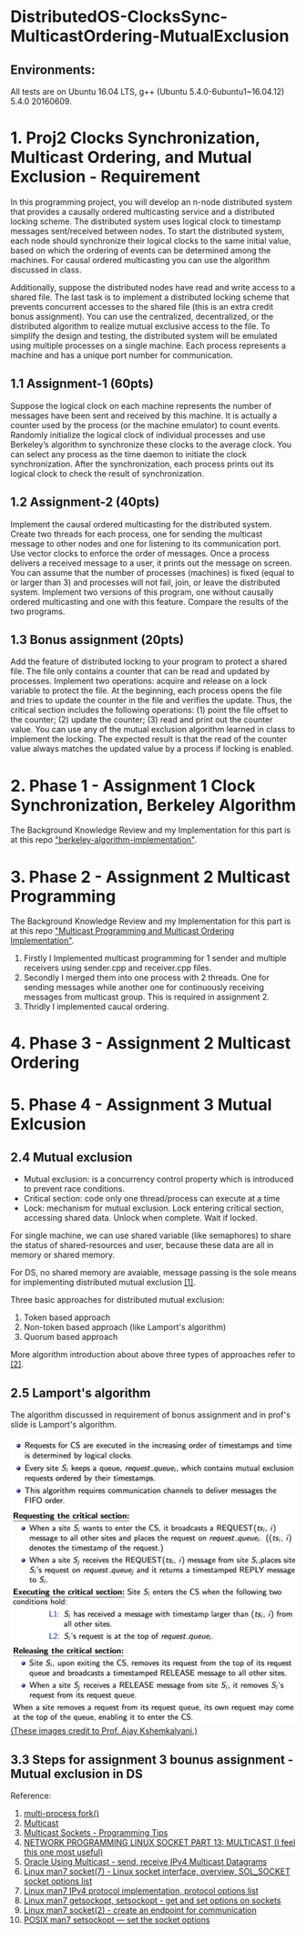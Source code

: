 # DistributedOS-ClocksSync-MulticastOrdering-MutualExclusion

## Environments:

All tests are on Ubuntu 16.04 LTS, g++ (Ubuntu 5.4.0-6ubuntu1~16.04.12) 5.4.0 20160609.

# 1. Proj2 Clocks Synchronization, Multicast Ordering, and Mutual Exclusion - Requirement

In this programming project, you will develop an n-node distributed system that provides a causally ordered multicasting service and a distributed locking scheme. The distributed system uses logical clock to timestamp messages sent/received between nodes. To start the distributed system, each node should synchronize their logical clocks to the same initial value, based on which the ordering of events can be determined among the machines. For causal ordered multicasting you can use the algorithm discussed in class.

Additionally, suppose the distributed nodes have read and write access to a shared file. The last task is to implement a distributed locking scheme that prevents concurrent accesses to the shared file (this is an extra credit bonus assignment). You can use the centralized, decentralized, or the distributed algorithm to realize mutual exclusive access to the file. To simplify the design and testing, the distributed system will be emulated using multiple processes on a single machine. Each process represents a machine and has a unique port number for communication.

## 1.1 Assignment-1 (60pts) 
Suppose the logical clock on each machine represents the number of messages have been sent and received by this machine. It is actually a counter used by the process (or the machine emulator) to count events. Randomly initialize the logical clock of individual processes and use Berkeley’s algorithm to synchronize these clocks to the average clock. You can select any process as the time daemon to initiate the clock synchronization. After the synchronization, each process prints out its logical clock to check the result of synchronization.

## 1.2 Assignment-2 (40pts) 
Implement the causal ordered multicasting for the distributed system. Create two threads for each process, one for sending the multicast message to other nodes and one for listening to its communication port. Use vector clocks to enforce the order of messages. Once a process delivers a received message to a user, it prints out the message on screen. You can assume that the number of processes (machines) is fixed (equal to or larger than 3) and processes will not fail, join, or leave the distributed system. Implement two versions of this program, one without causally ordered multicasting and one with this feature. Compare the results of the two programs.

## 1.3 Bonus assignment (20pts) 
Add the feature of distributed locking to your program to protect a shared file. The file only contains a counter that can be read and updated by processes. Implement two operations: acquire and release on a lock variable to protect the file. At the beginning, each process opens the file and tries to update the counter in the file and verifies the update. Thus, the critical section includes the following operations: (1) point the file offset to the counter; (2) update the counter; (3) read and print out the counter value. You can use any of the mutual exclusion algorithm learned in class to implement the locking. The expected result is that the read of the counter value always matches the updated value by a process if locking is enabled.

# 2. Phase 1 - Assignment 1 Clock Synchronization, Berkeley Algorithm

The Background Knowledge Review and my Implementation for this part is at this repo ["berkeley-algorithm-implementation"](https://github.com/DayuanTan/berkeley-algorithm-implementation/blob/main/README.md).

# 3. Phase 2 - Assignment 2 Multicast Programming 

The Background Knowledge Review and my Implementation for this part is at this repo ["Multicast Programming and Multicast Ordering Implementation"](https://github.com/DayuanTan/multicast-programming-multicast-ordering).

1. Firstly I Implemented multicast programming for 1 sender and multiple receivers using sender.cpp and receiver.cpp files.
2. Secondly I merged them into one process with 2 threads. One for sending messages while another one for continuously receiving messages from multicast group. This is required in assignment 2.
3. Thridly I implemented caucal ordering.

# 4. Phase 3 - Assignment 2 Multicast Ordering

# 5. Phase 4 - Assignment 3 Mutual Exlcusion



## 2.4 Mutual exclusion

- Mutual exclusion: is a concurrency control property which is introduced to prevent race conditions. 
- Critical section: code only one thread/process can execute at a time 
- Lock: mechanism for mutual exclusion. Lock entering critical section, accessing shared data. Unlock when complete. Wait if locked.

For single machine, we can use shared variable (like semaphores) to share the status of shared-resources and user, because these data are all in memory or shared memory.

For DS, no shared memory are avaiable, message passing is the sole means for implementing distributed mutual exclusion [[1]](https://www.cs.uic.edu/~ajayk/Chapter9.pdf).

Three basic approaches for distributed mutual exclusion:
1. Token based approach
2. Non-token based approach (like Lamport's algorithm)
3. Quorum based approach

More algorithm introduction about above three types of approaches refer to [[2]](https://www.geeksforgeeks.org/mutual-exclusion-in-distributed-system/?ref=lbp).

## 2.5 Lamport's algorithm

The algorithm discussed in requirement of bonus assignment and in prof's slide is Lamport's algorithm.

![](img/lamport1.png)
![](img/lamport2.png)
![](img/lamport3.png)
[(These images credit to Prof. Ajay Kshemkalyani.)](https://www.cs.uic.edu/~ajayk/Chapter9.pdf)


## 3.3 Steps for assignment 3 bounus assignment - Mutual exclusion in DS



Reference:

1. [multi-process fork()](https://www.geeksforgeeks.org/creating-multiple-process-using-fork/)
2. [Multicast](https://tldp.org/HOWTO/Multicast-HOWTO-6.html)
3. [Multicast Sockets - Programming Tips](http://www.cs.unc.edu/~jeffay/dirt/FAQ/comp249-001-F99/mcast-socket.html)
4. [NETWORK PROGRAMMING LINUX SOCKET PART 13: MULTICAST (I feel this one most useful)](https://www.tenouk.com/Module41c.html)
5. [Oracle Using Multicast - send, receive IPv4 Multicast Datagrams](https://docs.oracle.com/cd/E23824_01/html/821-1602/sockets-137.html)
6. [Linux man7 socket(7) - Linux socket interface, overview, SOL_SOCKET socket options list](https://man7.org/linux/man-pages/man7/socket.7.html)
7. [Linux man7 IPv4 protocol implementation, protocol options list](https://man7.org/linux/man-pages/man7/ip.7.html)
8. [Linux man7 getsockopt, setsockopt - get and set options on sockets](https://man7.org/linux/man-pages/man2/setsockopt.2.html)
9. [Linux man7 socket(2) - create an endpoint for communication](https://man7.org/linux/man-pages/man2/socket.2.html)
10. [POSIX man7 setsockopt — set the socket options](https://man7.org/linux/man-pages/man3/setsockopt.3p.html)
